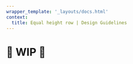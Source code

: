 ```yaml
---
wrapper_template: '_layouts/docs.html'
context:
  title: Equal height row | Design Guidelines
---
```


# 🚧 WIP 🚧
